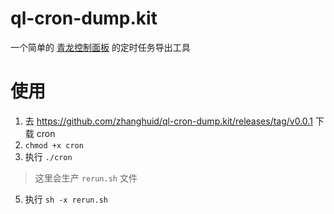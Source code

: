 # ql-cron-dump.kit
一个简单的 [青龙控制面板](https://github.com/whyour/qinglong) 的定时任务导出工具

# 使用
1. 去 https://github.com/zhanghuid/ql-cron-dump.kit/releases/tag/v0.0.1 下载 cron 
2. `chmod +x cron`
3. 执行 `./cron`
> 这里会生产 `rerun.sh` 文件 
5. 执行 `sh -x rerun.sh`
